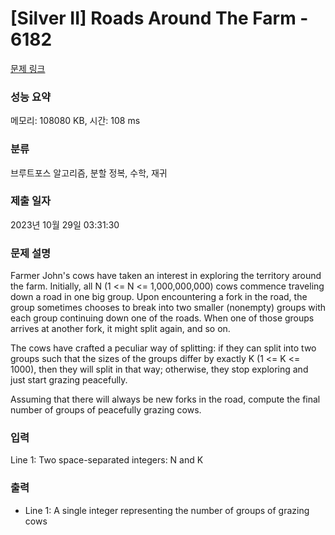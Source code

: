 # [Silver II] Roads Around The Farm - 6182 

[문제 링크](https://www.acmicpc.net/problem/6182) 

### 성능 요약

메모리: 108080 KB, 시간: 108 ms

### 분류

브루트포스 알고리즘, 분할 정복, 수학, 재귀

### 제출 일자

2023년 10월 29일 03:31:30

### 문제 설명

<p>Farmer John's cows have taken an interest in exploring the territory around the farm. Initially, all N (1 <= N <= 1,000,000,000) cows commence traveling down a road in one big group. Upon encountering a fork in the road, the group sometimes chooses to break into two smaller (nonempty) groups with each group continuing down one of the roads.  When one of those groups arrives at another fork, it might split again, and so on.</p>

<p>The cows have crafted a peculiar way of splitting: if they can split into two groups such that the sizes of the groups differ by exactly K (1 <= K <= 1000), then they will split in that way; otherwise, they stop exploring and just start grazing peacefully.</p>

<p>Assuming that there will always be new forks in the road, compute the final number of groups of peacefully grazing cows.</p>

### 입력 

 <p>Line 1: Two space-separated integers: N and K</p>

### 출력 

 <ul>
	<li>Line 1: A single integer representing the number of groups of grazing cows</li>
</ul>

